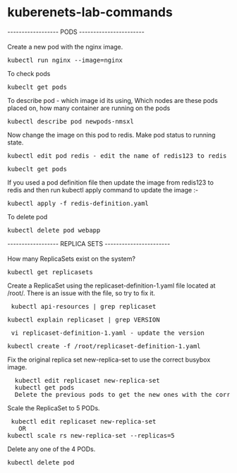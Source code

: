 # kuberenets-lab-commands

------------------ PODS -----------------------<br>
<br>
Create a new pod with the nginx image.
<pre>kubectl run nginx --image=nginx</pre>

To check pods
<pre>kubeclt get pods</pre>

To describe pod - which image id its using, Which nodes are these pods placed on, how many container are running on the pods
<pre>kubectl describe pod newpods-nmsxl</pre>

Now change the image on this pod to redis. Make pod status to running state.
<pre>kubectl edit pod redis - edit the name of redis123 to redis</pre>
<pre>kubeclt get pods</pre>

If you used a pod definition file then update the image from redis123 to redis and then run kubectl apply command to update the image :-
<pre>kubectl apply -f redis-definition.yaml </pre>

To delete pod
<pre>kubectl delete pod webapp</pre>

------------------ REPLICA SETS -----------------------<br>
<br>
How many ReplicaSets exist on the system?
<pre>kubectl get replicasets</pre>

Create a ReplicaSet using the replicaset-definition-1.yaml file located at /root/.
There is an issue with the file, so try to fix it.
<pre> kubectl api-resources | grep replicaset</pre>
<pre>kubectl explain replicaset | grep VERSION </pre>
<pre> vi replicaset-definition-1.yaml - update the version </pre>
<pre>kubectl create -f /root/replicaset-definition-1.yaml</pre>

Fix the original replica set new-replica-set to use the correct busybox image.
<pre>
  kubectl edit replicaset new-replica-set
  kubectl get pods
  Delete the previous pods to get the new ones with the correct image. For this, run the command: kubectl delete po <pod-name>
</pre>

Scale the ReplicaSet to 5 PODs.
<pre> kubectl edit replicaset new-replica-set
   OR
kubectl scale rs new-replica-set --replicas=5 </pre>
  
Delete any one of the 4 PODs.
<pre>kubectl delete pod <name-of-the-pod> </pre>


